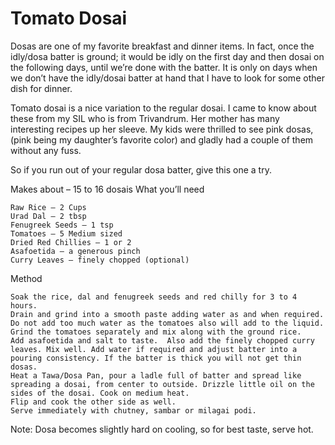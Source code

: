 #  Tomato Dosai

Dosas are one of my favorite breakfast and dinner items. In fact, once the idly/dosa batter is ground; it would be idly on the first day and then dosai on the following days, until we’re done with the batter. It is only on days when we don’t have the idly/dosai batter at hand that I have to look for some other dish for dinner.

Tomato dosai is a nice variation to the regular dosai. I came to know about these from my SIL who is from Trivandrum. Her mother has many interesting recipes up her sleeve. My kids were thrilled to see pink dosas, (pink being my daughter’s favorite color) and gladly had a couple of them without any fuss.

So if you run out of your regular dosa batter, give this one a try.

Makes about – 15 to 16 dosais
What you’ll need

    Raw Rice – 2 Cups
    Urad Dal – 2 tbsp
    Fenugreek Seeds – 1 tsp
    Tomatoes – 5 Medium sized
    Dried Red Chillies – 1 or 2
    Asafoetida – a generous pinch
    Curry Leaves – finely chopped (optional)

Method

    Soak the rice, dal and fenugreek seeds and red chilly for 3 to 4 hours.
    Drain and grind into a smooth paste adding water as and when required. Do not add too much water as the tomatoes also will add to the liquid.
    Grind the tomatoes separately and mix along with the ground rice.
    Add asafoetida and salt to taste.  Also add the finely chopped curry leaves. Mix well. Add water if required and adjust batter into a pouring consistency. If the batter is thick you will not get thin dosas.
    Heat a Tawa/Dosa Pan, pour a ladle full of batter and spread like spreading a dosai, from center to outside. Drizzle little oil on the sides of the dosai. Cook on medium heat.
    Flip and cook the other side as well.
    Serve immediately with chutney, sambar or milagai podi.




Note:
Dosa becomes slightly hard on cooling, so for best taste, serve hot.